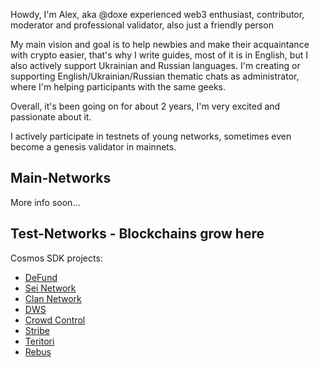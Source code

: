 Howdy, I'm Alex, aka @doxe experienced web3 enthusiast, contributor, moderator and professional validator, also just a friendly person

My main vision and goal is to help newbies and make their acquaintance with crypto easier, that's why I write guides, most of it is in English, but I also actively support Ukrainian and Russian languages. I'm creating or supporting English/Ukrainian/Russian thematic chats as administrator, where I'm helping participants with the same geeks.

Overall, it's been going on for about 2 years, I'm very excited and passionate about it.

I actively participate in testnets of young networks, sometimes even become a genesis validator in mainnets.

## Main-Networks

More info soon...

## Test-Networks - Blockchains grow here

Cosmos SDK projects:

- [DeFund](https://www.defund.app/)
- [Sei Network](https://github.com/sei-protocol)
- [Clan Network](https://testnet.explorer.testnet.run/Clan%20Network/staking/clanvaloper1597ypa5tfzjap2pc6wypn04n4e6rl30amj9967)
- [DWS](https://dws.explorers.guru/validator/dewebvaloper1yxr0k94s25qck0umqdapqgtftk7a66trvs0vuf)
- [Crowd Control](https://explorer.theamsolutions.info/Cardchain/staking/ccvaloper1n44vc78vjmuvpfcaxarzta8wsutrh08c28a7tj)
- [Stribe](https://stride.explorers.guru/validator/stridevaloper1glnxsl9wtma3d4j4c4cd0r9vzcpqg29rhzjlh5)
- [Teritori](https://teritori.explorers.guru/validator/torivaloper16thhk7v3t50hu2ctwpnrhs5eqlt6rdswsd9vu0)
- [Rebus](https://rebus.explorers.guru/validator/rebusvaloper1cwca9kut6awy7wua30qctscwv77j3h4cmnchk0)


